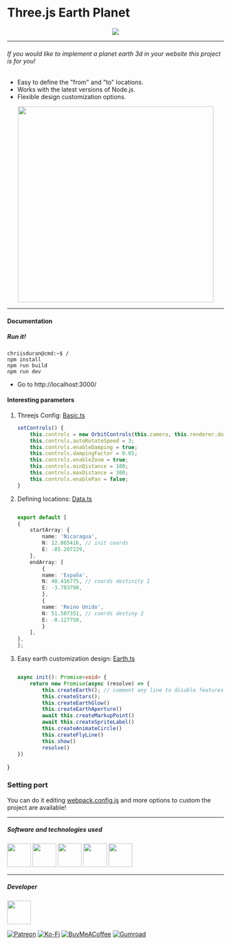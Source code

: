 # Three.js Earth Planet

<div align="center">

[<img src="https://i.ibb.co/mS8RCYs/cover.png">](https://chriisduran.github.io/chriisdurantechnologies/)

</div>

- - -

###### If you would like to implement a planet earth 3d in your website this project is for you!

* Easy to define the "from" and "to" locations.
* Works with the latest versions of Node.js.
* Flexible design customization options.

<div align="center">

[<img src="https://i.ibb.co/MpJWwKG/nodejs-Vue-TR.png" width="455px">](https://vimeo.com/1016815356?share=copy#t=0)

</div>

- - -
#### Documentation

##### Run it!

```console
chriisduran@cmd:~$ /
npm install 
npm run build
npm run dev 
```
- Go to http://localhost:3000/

#### Interesting parameters
1. Threejs Config: [Basic.ts](/src/ts/world/Basic.ts)

	```typescript
	setControls() {
		this.controls = new OrbitControls(this.camera, this.renderer.domElement);
		this.controls.autoRotateSpeed = 3;
		this.controls.enableDamping = true;
		this.controls.dampingFactor = 0.05;
		this.controls.enableZoom = true;
		this.controls.minDistance = 100;
		this.controls.maxDistance = 300;
		this.controls.enablePan = false;
	}
	```

2. Defining locations: [Data.ts](/src/ts/world/Data.ts)

	```typescript

	export default [
	{
		startArray: {
			name: 'Nicaragua',
			N: 12.865416, // init coords 
			E: -85.207229,
		},
		endArray: [
			{
			name: 'España',
			N: 40.416775, // coords destinity 1 
			E: -3.703790,
			},
			{
			name: 'Reino Unido',
			N: 51.507351, // coords destiny 2 
			E: -0.127758,
			}
		],
	},
	];


	```

3. Easy earth customization design: [Earth.ts](/src/ts/world/Earth.ts)

	```typescript

	async init(): Promise<void> {
    	return new Promise(async (resolve) => {
			this.createEarth(); // comment any line to disable features
			this.createStars(); 
			this.createEarthGlow()
			this.createEarthAperture() 
			await this.createMarkupPoint()
			await this.createSpriteLabel()
			this.createAnimateCircle() 
			this.createFlyLine()
			this.show()
			resolve()
    })
  }
 

### Setting port

You can do it editing [webpack.config.js](/webpack.config.js) and more options to custom the project are available!

- - -
##### Software and technologies used

<p align="center">

[<img src="https://upload.wikimedia.org/wikipedia/commons/thumb/3/3f/Three.js_Icon.svg/1200px-Three.js_Icon.svg.png" width="55px">](https://threejs.org/)
[<img src="https://seeklogo.com/images/N/nodejs-logo-FBE122E377-seeklogo.com.png" width="55px">](https://nodejs.org/)
[<img src="https://upload.wikimedia.org/wikipedia/commons/6/6a/JavaScript-logo.png" width="55px">](https://www.javascript.com/)
[<img src="https://cdn-icons-png.flaticon.com/512/919/919832.png" width="55px">](https://www.typescriptlang.org/)
[<img src="https://cdn-icons-png.flaticon.com/512/136/136443.png" width="55px">](https://www.json.org/)

</p>

- - -
##### Developer

<div align="left">

[<img src="https://i.ibb.co/vX2mShm/chrisduran.png" width="55px">](https://www.instagram.com/chriis.duran)

</div>


[![Patreon](https://img.shields.io/badge/Patreon-F96854?style=for-the-badge&logo=patreon&logoColor=white)](https://www.patreon.com/posts/3d-earth-planet-113497637?utm_medium=clipboard_copy&utm_source=copyLink&utm_campaign=postshare_creator&utm_content=join_link)
[![Ko-Fi](https://img.shields.io/badge/Ko--fi-F16061?style=for-the-badge&logo=ko-fi&logoColor=white)](https://ko-fi.com/post/3D-Earth-Planet-With-ThreeJS-U7U114ECWJ)
[![BuyMeACoffee](https://img.shields.io/badge/Buy%20Me%20a%20Coffee-ffdd00?style=for-the-badge&logo=buy-me-a-coffee&logoColor=black)](https://buymeacoffee.com/chriisduran/3d-earth-planet-threejs)
[![Gumroad](https://img.shields.io/badge/GUMROAD-36a9ae?style=for-the-badge&logo=gumroad&logoColor=white)](https://chriisduran.gumroad.com/l/3dplanetwiththreejs)

